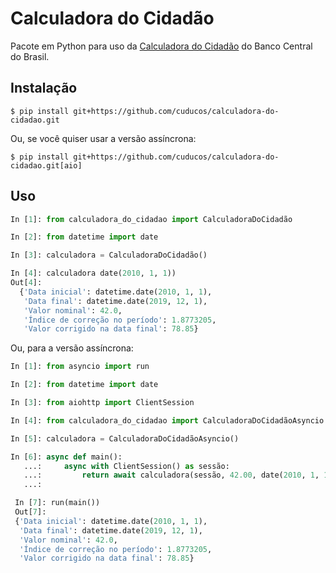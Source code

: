 # Calculadora do Cidadão

Pacote em Python para uso da [Calculadora do Cidadão](https://www3.bcb.gov.br/CALCIDADAO/publico/exibirFormCorrecaoValores.do?method=exibirFormCorrecaoValores) do Banco Central do Brasil.

## Instalação

```console
$ pip install git+https://github.com/cuducos/calculadora-do-cidadao.git
```

Ou, se você quiser usar a versão assíncrona:


```console
$ pip install git+https://github.com/cuducos/calculadora-do-cidadao.git[aio]
```

## Uso


```python
In [1]: from calculadora_do_cidadao import CalculadoraDoCidadão

In [2]: from datetime import date

In [3]: calculadora = CalculadoraDoCidadão()

In [4]: calculadora date(2010, 1, 1))
Out[4]:
  {'Data inicial': datetime.date(2010, 1, 1),
   'Data final': datetime.date(2019, 12, 1),
   'Valor nominal': 42.0,
   'Índice de correção no período': 1.8773205,
   'Valor corrigido na data final': 78.85}
```

Ou, para a versão assíncrona:

```python
In [1]: from asyncio import run

In [2]: from datetime import date

In [3]: from aiohttp import ClientSession

In [4]: from calculadora_do_cidadao import CalculadoraDoCidadãoAsyncio

In [5]: calculadora = CalculadoraDoCidadãoAsyncio()

In [6]: async def main():
   ...:     async with ClientSession() as sessão:
   ...:         return await calculadora(sessão, 42.00, date(2010, 1, 1))
   ...:

 In [7]: run(main())
 Out[7]:
 {'Data inicial': datetime.date(2010, 1, 1),
  'Data final': datetime.date(2019, 12, 1),
  'Valor nominal': 42.0,
  'Índice de correção no período': 1.8773205,
  'Valor corrigido na data final': 78.85}
```
